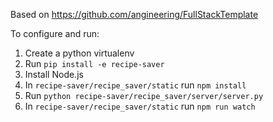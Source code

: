 Based on https://github.com/angineering/FullStackTemplate

To configure and run:
1. Create a python virtualenv
2. Run `pip install -e recipe-saver`
3. Install Node.js
4. In `recipe-saver/recipe_saver/static` run `npm install`
5. Run `python recipe-saver/recipe_saver/server/server.py`
6. In `recipe-saver/recipe_saver/static` run `npm run watch`

